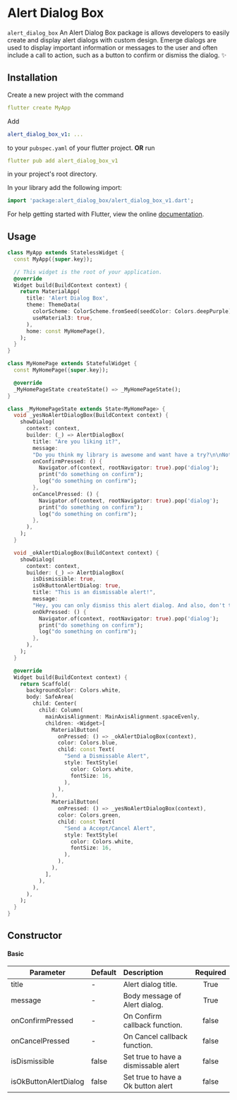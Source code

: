 <!--
This README describes the package. If you publish this package to pub.dev,
this README's contents appear on the landing page for your package.

For information about how to write a good package README, see the guide for
[writing package pages](https://dart.dev/guides/libraries/writing-package-pages).

For general information about developing packages, see the Dart guide for
[creating packages](https://dart.dev/guides/libraries/create-library-packages)
and the Flutter guide for
[developing packages and plugins](https://flutter.dev/developing-packages).
-->


# Alert Dialog Box

```alert_dialog_box```  An Alert Dialog Box package is allows developers to easily create and display alert dialogs with custom design. Emerge dialogs are used to display important information or messages to the user and often include a call to action, such as a button to confirm or dismiss the dialog.  ✨


## Installation

Create a new project with the command

```yaml
flutter create MyApp
```

Add

```yaml
alert_dialog_box_v1: ...
```

to your `pubspec.yaml` of your flutter project.
**OR**
run

```yaml
flutter pub add alert_dialog_box_v1
```

in your project's root directory.

In your library add the following import:

```dart
import 'package:alert_dialog_box/alert_dialog_box_v1.dart';
```

For help getting started with Flutter, view the online [documentation](https://flutter.io/).

## Usage

```dart
class MyApp extends StatelessWidget {
  const MyApp({super.key});

  // This widget is the root of your application.
  @override
  Widget build(BuildContext context) {
    return MaterialApp(
      title: 'Alert Dialog Box',
      theme: ThemeData(
        colorScheme: ColorScheme.fromSeed(seedColor: Colors.deepPurple),
        useMaterial3: true,
      ),
      home: const MyHomePage(),
    );
  }
}

class MyHomePage extends StatefulWidget {
  const MyHomePage({super.key});

  @override
  _MyHomePageState createState() => _MyHomePageState();
}

class _MyHomePageState extends State<MyHomePage> {
  void _yesNoAlertDialogBox(BuildContext context) {
    showDialog(
      context: context,
      builder: (_) => AlertDialogBox(
        title: "Are you liking it?",
        message:
        "Do you think my library is awesome and want have a try?\n\nNote: Fell free to open PR to improve it :)",
        onConfirmPressed: () {
          Navigator.of(context, rootNavigator: true).pop('dialog');
          print("do something on confirm");
          log("do something on confirm");
        },
        onCancelPressed: () {
          Navigator.of(context, rootNavigator: true).pop('dialog');
          print("do something on confirm");
          log("do something on confirm");
        },
      ),
    );
  }

  void _okAlertDialogBox(BuildContext context) {
    showDialog(
      context: context,
      builder: (_) => AlertDialogBox(
        isDismissible: true,
        isOkButtonAlertDialog: true,
        title: "This is an dismissable alert!",
        message:
        "Hey, you can only dismiss this alert dialog. And also, don't tap again in that button. You have been alerted!",
        onOkPressed: () {
          Navigator.of(context, rootNavigator: true).pop('dialog');
          print("do something on confirm");
          log("do something on confirm");
        },
      ),
    );
  }

  @override
  Widget build(BuildContext context) {
    return Scaffold(
      backgroundColor: Colors.white,
      body: SafeArea(
        child: Center(
          child: Column(
            mainAxisAlignment: MainAxisAlignment.spaceEvenly,
            children: <Widget>[
              MaterialButton(
                onPressed: () => _okAlertDialogBox(context),
                color: Colors.blue,
                child: const Text(
                  "Send a Dismissable Alert",
                  style: TextStyle(
                    color: Colors.white,
                    fontSize: 16,
                  ),
                ),
              ),
              MaterialButton(
                onPressed: () => _yesNoAlertDialogBox(context),
                color: Colors.green,
                child: const Text(
                  "Send a Accept/Cancel Alert",
                  style: TextStyle(
                    color: Colors.white,
                    fontSize: 16,
                  ),
                ),
              ),
            ],
          ),
        ),
      ),
    );
  }
}
```


## Constructor

#### Basic

| Parameter             | Default | Description                          | Required |
|-----------------------|:--------|:-------------------------------------|:--------:|
| title                 | -       | Alert dialog title.                  |   True   |
| message               | -       | Body message of Alert dialog.        |   True   |
| onConfirmPressed      | -       | On Confirm callback function.        |  false   |
| onCancelPressed       | -       | On Cancel callback function.         |  false   |
| isDismissible         | false   | Set true to have a dismissable alert |  false   |
| isOkButtonAlertDialog | false   | Set true to have a Ok button alert   |  false   |
